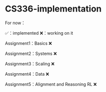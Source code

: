 # CS336-implementation

For now：

✅：implemented ❌：working on it

Assignment1：Basics ❌

Assignment2：Systems ❌

Assignment3：Scaling ❌

Assignment4：Data ❌

Assignment5：Alignment and Reasoning RL ❌
